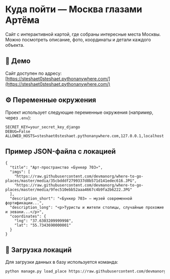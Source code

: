 # Куда пойти — Москва глазами Артёма

Сайт с интерактивной картой, где собраны интересные места Москвы. Можно посмотреть описание, фото, координаты и детали каждого объекта.

## 🔗 Демо

Сайт доступен по адресу:  
[https://steshaet0steshaet.pythonanywhere.com/](https://steshaet0steshaet.pythonanywhere.com/)

## ⚙️ Переменные окружения

Проект использует следующие переменные окружения (например, через `.env`):

```env
SECRET_KEY=your_secret_key_django
DEBUG=False
ALLOWED_HOSTS=steshaet0steshaet.pythonanywhere.com,127.0.0.1,localhost
```
## Пример JSON-файла с локацией

```
{
  "title": "Арт-пространство «Бункер 703»",
  "imgs": [
    "https://raw.githubusercontent.com/devmanorg/where-to-go-places/master/media/35cbdddf2799337d8b571d141edec616.JPG",
    "https://raw.githubusercontent.com/devmanorg/where-to-go-places/master/media/9fec510ebb52aaa4667c4b9fa2b6222.JPG"
  ],
  "description_short": "«Бункер 703» — музей современной фортификации...",
  "description_long": "<p>Туристы и жители столицы, случайные прохожие и зеваки...</p>",
  "coordinates": {
    "lng": "37.6303209999998",
    "lat": "55.7343690000001"
  }
}
```

## 🚀 Загрузка локаций
Для загрузки данных в базу используется команда:

```bash
python manage.py load_place https://raw.githubusercontent.com/devmanorg/where-to-go-places/master/places/file_name.json
```